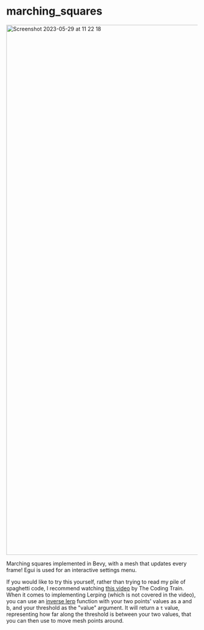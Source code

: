 # marching_squares

<img width="1392" alt="Screenshot 2023-05-29 at 11 22 18" src="https://github.com/Dot32IsCool/marching_squares/assets/61964090/86e2cad6-7163-4ae9-b72d-45aa6fdd8ca4">

Marching squares implemented in Bevy, with a mesh that updates every frame! Egui is used for an interactive settings menu.

If you would like to try this yourself, rather than trying to read my pile of spaghetti code, I recommend watching [this video](https://www.youtube.com/watch?v=0ZONMNUKTfU) 
by The Coding Train.
When it comes to implementing Lerping (which is not covered in the video), you can use an [inverse lerp](https://www.gamedev.net/articles/programming/general-and-gameplay-programming/inverse-lerp-a-super-useful-yet-often-overlooked-function-r5230/)
function with your two points' values as a and b, and your threshold as the "value" argument. It will return a `t` value, representing how far along the threshold is between your two values, that you can then use to move mesh points around. 
